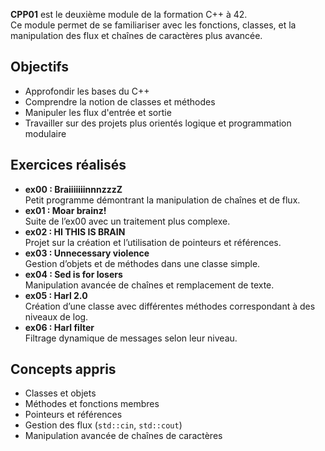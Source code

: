 **CPP01** est le deuxième module de la formation C++ à 42.  
Ce module permet de se familiariser avec les fonctions, classes, et la manipulation des flux et chaînes de caractères plus avancée.

## Objectifs
- Approfondir les bases du C++  
- Comprendre la notion de classes et méthodes  
- Manipuler les flux d'entrée et sortie  
- Travailler sur des projets plus orientés logique et programmation modulaire  

## Exercices réalisés
- **ex00 : BraiiiiiiinnnzzzZ**  
  Petit programme démontrant la manipulation de chaînes et de flux.  
- **ex01 : Moar brainz!**  
  Suite de l’ex00 avec un traitement plus complexe.  
- **ex02 : HI THIS IS BRAIN**  
  Projet sur la création et l’utilisation de pointeurs et références.  
- **ex03 : Unnecessary violence**  
  Gestion d’objets et de méthodes dans une classe simple.  
- **ex04 : Sed is for losers**  
  Manipulation avancée de chaînes et remplacement de texte.  
- **ex05 : Harl 2.0**  
  Création d’une classe avec différentes méthodes correspondant à des niveaux de log.  
- **ex06 : Harl filter**  
  Filtrage dynamique de messages selon leur niveau.  

## Concepts appris
- Classes et objets  
- Méthodes et fonctions membres  
- Pointeurs et références  
- Gestion des flux (`std::cin`, `std::cout`)  
- Manipulation avancée de chaînes de caractères  
